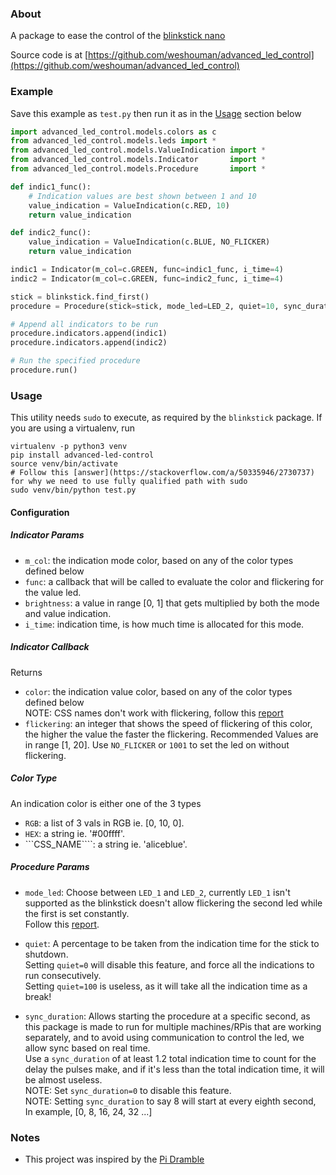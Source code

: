 ### About
A package to ease the control of the [blinkstick nano](https://www.blinkstick.com/products/blinkstick-nano)

Source code is at [https://github.com/weshouman/advanced_led_control](https://github.com/weshouman/advanced_led_control)

### Example
Save this example as ```test.py``` then run it as in the [Usage](#Usage) section below
```python
import advanced_led_control.models.colors as c
from advanced_led_control.models.leds import *
from advanced_led_control.models.ValueIndication import *
from advanced_led_control.models.Indicator       import *
from advanced_led_control.models.Procedure       import *

def indic1_func():
	# Indication values are best shown between 1 and 10
	value_indication = ValueIndication(c.RED, 10)
	return value_indication

def indic2_func():
	value_indication = ValueIndication(c.BLUE, NO_FLICKER)
	return value_indication

indic1 = Indicator(m_col=c.GREEN, func=indic1_func, i_time=4)
indic2 = Indicator(m_col=c.GREEN, func=indic2_func, i_time=4)

stick = blinkstick.find_first()
procedure = Procedure(stick=stick, mode_led=LED_2, quiet=10, sync_duration=10)

# Append all indicators to be run
procedure.indicators.append(indic1)
procedure.indicators.append(indic2)

# Run the specified procedure
procedure.run()
```

### Usage
This utility needs ```sudo``` to execute, as required by the ```blinkstick``` package.
If you are using a virtualenv, run
```
virtualenv -p python3 venv
pip install advanced-led-control
source venv/bin/activate
# Follow this [answer](https://stackoverflow.com/a/50335946/2730737) for why we need to use fully qualified path with sudo
sudo venv/bin/python test.py
```

#### Configuration
##### Indicator Params
- ```m_col```: the indication mode color, based on any of the color types defined below  
- ```func```: a callback that will be called to evaluate the color and flickering for the value led.
- ```brightness```: a value in range [0, 1] that gets multiplied by both the mode and value indication.
- ```i_time```: indication time, is how much time is allocated for this mode.

##### Indicator Callback
Returns
- ```color```: the indication value color, based on any of the color types defined below  
     NOTE: CSS names don't work with flickering, follow this [report](https://forums.blinkstick.com/t/python-api-colornames-not-working-with-pulse/1311?u=eng.walidshouman)
- ```flickering```: an integer that shows the speed of flickering of this color,
     the higher the value the faster the flickering.
     Recommended Values are in range [1, 20].
     Use ```NO_FLICKER``` or ```1001``` to set the led on without flickering.

##### Color Type
An indication color is either one of the 3 types
- ```RGB```: a list of 3 vals in RGB ie. [0, 10, 0].
- ```HEX```: a string ie. '#00ffff'.
- ```CSS_NAME````: a string ie. 'aliceblue'.

##### Procedure Params
- ```mode_led```: Choose between ```LED_1``` and ```LED_2```, currently ```LED_1``` isn't supported
     as the blinkstick doesn't allow flickering the second led
     while the first is set constantly.  
     Follow this [report](https://forums.blinkstick.com/t/cant-pulse-second-led-and-keep-first-on/1310?u=eng.walidshouman).

- ```quiet```: A percentage to be taken from the indication time for the stick to shutdown.  
     Setting ```quiet=0``` will disable this feature,
     and force all the indications to run consecutively.  
     Setting ```quiet=100``` is useless, as it will take all the indication time as a break!

- ```sync_duration```: Allows starting the procedure at a specific second,
    as this package is made to run for multiple machines/RPis that are working separately,
    and to avoid using communication to control the led,
    we allow sync based on real time.  
    Use a ```sync_duration``` of at least 1.2 total indication time to count for the
    delay the pulses make, and if it's less than the total indication time,
    it will be almost useless.  
    NOTE: Set ```sync_duration=0``` to disable this feature.  
    NOTE: Setting ```sync_duration``` to say 8 will start at every eighth second,
          In example, [0, 8, 16, 24, 32 ...]

### Notes
- This project was inspired by the [Pi Dramble](https://github.com/geerlingguy/raspberry-pi-dramble)
